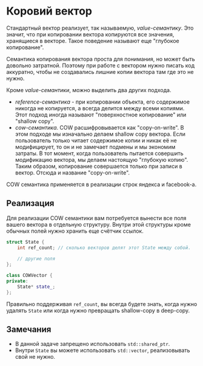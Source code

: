 # Коровий вектор

Стандартный вектор реализует, так называемую, _value-семантику_. Это
значит, что при копировании вектора копируются все значения, хранящиеся
в векторе. Такое поведение называют еще "глубокое копирование".

Семантика копирования вектора проста для понимания, но может быть довольно
затратной. Поэтому при работе с вектором нужно писать код аккуратно,
чтобы не создавались лишние копии вектора там где это не нужно.

Кроме _value-семантики_, можно выделить два других подхода.
 - _reference-семантика_ - при копировании объекта, его содержимое никогда
   не копируется, а всегда делится между всеми копиями. Этот подход иногда
   называют "поверхностное копирование" или "shallow copy".
 - _cow-семантика_. COW расшифровывается как "copy-on-write". В этом
   подходе мы изначально делаем shallow copy вектора. Если пользователь
   только читает содержимое копии и никак её не модифицирует, то он
   и не замечает подмены и мы экономим затраты. В тот момент, когда
   пользователь пытается совершить модификацию вектора, мы делаем настоящую
   "глубокую копию". Таким образом, копирование совершается только при
   записи в вектор. Отсюда и название "copy-on-write".

COW семантика применяется в реализации строк яндекса и facebook-а.

## Реализация

Для реализации COW семантики вам потребуется вынести все поля вашего вектора
в отдельную структуру. Внутри этой структуры кроме обычных полей нужно хранить
еще счётчик ссылок.

```c++
struct State {
    int ref_count; // сколько векторов делят этот State между собой.
    
    // другие поля
};

class COWVector {
private:
    State* state_;
};
```

Правильно поддерживая `ref_count`, вы всегда будете знать, когда нужно удалять
`State` или когда нужно превращать shallow-copy в deep-copy.

## Замечания

* В данной задаче запрещено использовать `std::shared_ptr`.
* Внутри `State` вы можете использовать `std::vector`, реализовывать свой не нужно.
